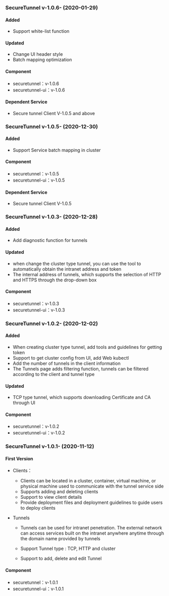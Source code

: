 ### SecureTunnel v-1.0.6- (2020-01-29)

#### Added

 - Support white-list function
 
#### Updated

 - Change UI header style
 - Batch mapping optimization

#### Component

- securetunnel：v-1.0.6
- securetunnel-ui：v-1.0.6

#### Dependent Service
- Secure tunnel Client V-1.0.5 and above

### SecureTunnel v-1.0.5- (2020-12-30)

#### Added

 - Support Service batch mapping in cluster

#### Component

- securetunnel：v-1.0.5
- securetunnel-ui：v-1.0.5

#### Dependent Service
- Secure tunnel  Client V-1.0.5 

### SecureTunnel v-1.0.3- (2020-12-28)

#### Added

 - Add diagnostic function for tunnels

#### Updated

 - when change the cluster type tunnel, you can use the tool to automatically obtain the intranet address and token
 - The internal address of tunnels, which supports the selection of HTTP and HTTPS through the drop-down box


#### Component

- securetunnel：v-1.0.3
- securetunnel-ui：v-1.0.3




### SecureTunnel v-1.0.2- (2020-12-02)

#### Added

 - When creating cluster type tunnel, add tools and guidelines for getting token
 - Support to get cluster config from UI, add Web kubectl
 - Add the number of tunnels in the client information
 - The Tunnels page adds filtering function, tunnels can be filtered according to the client and tunnel type

#### Updated

 - TCP type tunnel, which supports downloading Certificate and CA through UI
 
#### Component

- securetunnel：v-1.0.2
- securetunnel-ui：v-1.0.2



### SecureTunnel v-1.0.1- (2020-11-12)

#### First Version

- Clients：

  - Clients can be located in a cluster, container, virtual machine, or physical machine used to communicate with the tunnel service side
  - Supports adding and deleting clients
  - Support to view client details
  - Provide deployment files and deployment guidelines to guide users to deploy clients

- Tunnels

  - Tunnels can be used for intranet penetration. The external network can access services built on the intranet anywhere anytime through the domain name provided by tunnels

  - Support Tunnel type : TCP, HTTP and cluster

  - Support to add, delete and edit Tunnel

#### Component

- securetunnel：v-1.0.1
- securetunnel-ui：v-1.0.1
